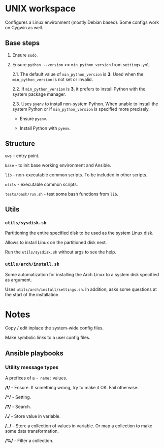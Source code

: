 # UNIX workspace

Configures a Linux environment (mostly Debian based). Some configs work on
Cygwin as well.

## Base steps

1. Ensure `sudo`.

2. Ensure `python --version` >= `min_python_version` from `settings.yml`.

    2.1. The default value of `min_python_version` is **3**. Used when the
    `min_python_version` is not set or invalid.

    2.2. If `min_python_version` is **3**, it prefers to install Python with
    the system package manager.

    2.3. Uses `pyenv` to install non-system Python. When unable to install the
    system Python or if `min_python_version` is specified more precisely.

      * Ensure `pyenv`.

      * Install Python with `pyenv`.

## Structure

`uws` - entry point.

`base` - to init base working environment and Ansible.

`lib` - non-executable common scripts. To be included in other scripts.

`utils` - executable common scripts.

`tests/bash/run.sh` - test some bash functions from `lib`.

## Utils

### `utils/sysdisk.sh`

Partitioning the entire specified disk to be used as the system Linux disk.

Allows to install Linux on the partitioned disk next.

Run the `utils/sysdisk.sh` without args to see the help.

### `utils/arch/install.sh`

Some automatization for installing the Arch Linux to a system disk specified
as argument.

Uses `utils/arch/install/settings.sh`. In addition, asks some questions at the
start of the installation.

# Notes

Copy / edit inplace the system-wide config files.

Make symbolic links to a user config files.

## Ansible playbooks

### Utility message types

A prefixes of a `- name:` values.

**/!/** - Ensure. If something wrong, try to make it OK. Fail otherwise.

**/*/** - Setting.

**/?/** - Search.

**/./** - Store value in variable.

**/../** - Store a collection of values in variable. Or map a collection to
           make some data transformation.

**/%/** - Filter a collection.
